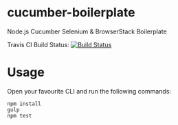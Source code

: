 # cucumber-boilerplate
Node.js Cucumber Selenium &amp; BrowserStack Boilerplate


Travis CI Build Status: [![Build Status](https://travis-ci.org/miroslawmajka/cucumber-boilerplate.svg?branch=master)](https://travis-ci.org/miroslawmajka/cucumber-boilerplate)

# Usage

Open your favourite CLI and run the following commands:
```
npm install
gulp
npm test
```
